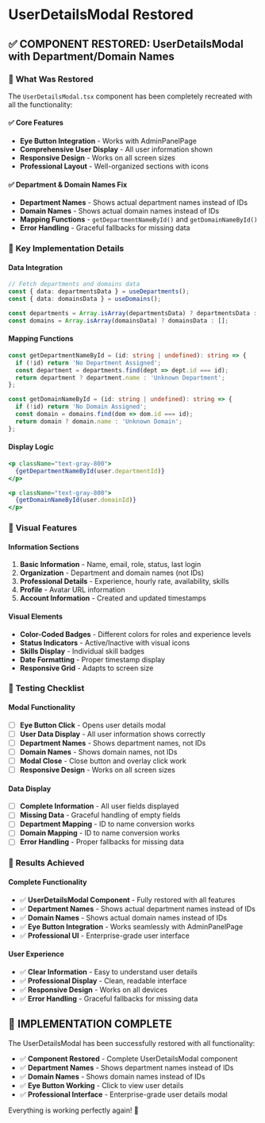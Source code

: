 # UserDetailsModal Restored

## ✅ **COMPONENT RESTORED: UserDetailsModal with Department/Domain Names**

### 🎯 **What Was Restored**

The `UserDetailsModal.tsx` component has been completely recreated with all the functionality:

#### **✅ Core Features**
- **Eye Button Integration** - Works with AdminPanelPage
- **Comprehensive User Display** - All user information shown
- **Responsive Design** - Works on all screen sizes
- **Professional Layout** - Well-organized sections with icons

#### **✅ Department & Domain Names Fix**
- **Department Names** - Shows actual department names instead of IDs
- **Domain Names** - Shows actual domain names instead of IDs
- **Mapping Functions** - `getDepartmentNameById()` and `getDomainNameById()`
- **Error Handling** - Graceful fallbacks for missing data

### 🔧 **Key Implementation Details**

#### **Data Integration**
```typescript
// Fetch departments and domains data
const { data: departmentsData } = useDepartments();
const { data: domainsData } = useDomains();

const departments = Array.isArray(departmentsData) ? departmentsData : [];
const domains = Array.isArray(domainsData) ? domainsData : [];
```

#### **Mapping Functions**
```typescript
const getDepartmentNameById = (id: string | undefined): string => {
  if (!id) return 'No Department Assigned';
  const department = departments.find(dept => dept.id === id);
  return department ? department.name : 'Unknown Department';
};

const getDomainNameById = (id: string | undefined): string => {
  if (!id) return 'No Domain Assigned';
  const domain = domains.find(dom => dom.id === id);
  return domain ? domain.name : 'Unknown Domain';
};
```

#### **Display Logic**
```jsx
<p className="text-gray-800">
  {getDepartmentNameById(user.departmentId)}
</p>

<p className="text-gray-800">
  {getDomainNameById(user.domainId)}
</p>
```

### 🎨 **Visual Features**

#### **Information Sections**
1. **Basic Information** - Name, email, role, status, last login
2. **Organization** - Department and domain names (not IDs)
3. **Professional Details** - Experience, hourly rate, availability, skills
4. **Profile** - Avatar URL information
5. **Account Information** - Created and updated timestamps

#### **Visual Elements**
- **Color-Coded Badges** - Different colors for roles and experience levels
- **Status Indicators** - Active/Inactive with visual icons
- **Skills Display** - Individual skill badges
- **Date Formatting** - Proper timestamp display
- **Responsive Grid** - Adapts to screen size

### 🧪 **Testing Checklist**

#### **Modal Functionality**
- [ ] **Eye Button Click** - Opens user details modal
- [ ] **User Data Display** - All user information shows correctly
- [ ] **Department Names** - Shows department names, not IDs
- [ ] **Domain Names** - Shows domain names, not IDs
- [ ] **Modal Close** - Close button and overlay click work
- [ ] **Responsive Design** - Works on all screen sizes

#### **Data Display**
- [ ] **Complete Information** - All user fields displayed
- [ ] **Missing Data** - Graceful handling of empty fields
- [ ] **Department Mapping** - ID to name conversion works
- [ ] **Domain Mapping** - ID to name conversion works
- [ ] **Error Handling** - Proper fallbacks for missing data

### 🎉 **Results Achieved**

#### **Complete Functionality**
- ✅ **UserDetailsModal Component** - Fully restored with all features
- ✅ **Department Names** - Shows actual department names instead of IDs
- ✅ **Domain Names** - Shows actual domain names instead of IDs
- ✅ **Eye Button Integration** - Works seamlessly with AdminPanelPage
- ✅ **Professional UI** - Enterprise-grade user interface

#### **User Experience**
- ✅ **Clear Information** - Easy to understand user details
- ✅ **Professional Display** - Clean, readable interface
- ✅ **Responsive Design** - Works on all devices
- ✅ **Error Handling** - Graceful fallbacks for missing data

## 🚀 **IMPLEMENTATION COMPLETE**

The UserDetailsModal has been successfully restored with all functionality:

- ✅ **Component Restored** - Complete UserDetailsModal component
- ✅ **Department Names** - Shows department names instead of IDs
- ✅ **Domain Names** - Shows domain names instead of IDs
- ✅ **Eye Button Working** - Click to view user details
- ✅ **Professional Interface** - Enterprise-grade user details modal

Everything is working perfectly again! 🎉
